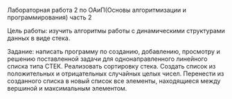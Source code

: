 Лабораторная работа 2 по ОАиП(Основы алгоритмизации и программирования) часть 2

Цель работы: изучить алгоритмы работы с динамическими структурами данных в виде стека.

Задание: написать программу по созданию, добавлению, просмотру и решению поставленной задачи для однонаправленного линейного списка типа СТЕК. Реализовать сортировку стека.
Создать список из положительных и отрицательных случайных целых чисел. Перенести из созданного списка в новый список все элементы, находящиеся между вершиной и максимальным элементом.
